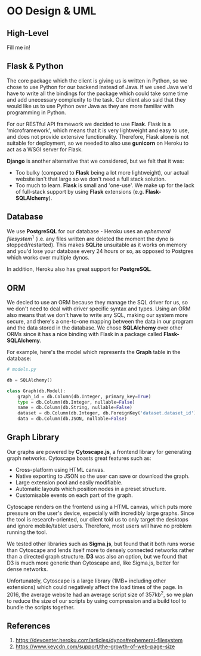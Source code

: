 # OO Design & UML

## High-Level

Fill me in!

## Flask & Python

The core package which the client is giving us is written in Python, so we chose to use Python for our backend instead of Java. If we used Java we'd have to write all the bindings for the package which could take some time and add unecessary complexity to the task. Our client also said that they would like us to use Python over Java as they are more familiar with programming in Python.

For our RESTful API framework we decided to use **Flask**. Flask is a 'microframework', which means that it is very lightweight and easy to use, and does not provide extensive functionality. Therefore, Flask alone is not suitable for deployment, so we needed to also use **gunicorn** on Heroku to act as a WSGI server for Flask.

**Django** is another alternative that we considered, but we felt that it was:

* Too bulky (compared to **Flask** being a lot more lightweight), our actual website isn't that large so we don't need a full stack solution.
* Too much to learn. **Flask** is small and 'one-use'. We make up for the lack of full-stack support by using **Flask** extensions (e.g. **Flask-SQLAlchemy**).

## Database

We use **PostgreSQL** for our database - Heroku uses an *ephemeral filesystem*<sup>1</sup> (i.e. any files written are deleted the moment the dyno is stopped/restarted). This makes **SQLite** unsuitable as it works on memory and you'd lose your database every 24 hours or so, as opposed to Postgres which works over multiple dynos.

In addition, Heroku also has great support for **PostgreSQL**.

## ORM

We decied to use an ORM because they manage the SQL driver for us, so we don't need to deal with driver specific syntax and types. Using an ORM also means that we don't have to write any SQL, making our system more secure, and there's a one-to-one mapping between the data in our program and the data stored in the database. We chose **SQLAlchemy** over other ORMs since it has a nice binding with Flask in a package called **Flask-SQLAlchemy**.

For example, here's the model which represents the **Graph** table in the database:
```python
# models.py

db = SQLAlchemy()

class Graph(db.Model):
    graph_id = db.Column(db.Integer, primary_key=True)
    type = db.Column(db.Integer, nullable=False)
    name = db.Column(db.String, nullable=False)
    dataset = db.Column(db.Integer, db.ForeignKey('dataset.dataset_id'))
    data = db.Column(db.JSON, nullable=False)
```

## Graph Library

Our graphs are powered by **Cytoscape.js**, a frontend library for generating graph networks. Cytoscape boasts great features such as:

* Cross-platform using HTML canvas.
* Native exporting to JSON so the user can save or download the graph.
* Large extension pool and easily modifiable.
* Automatic layouts which position nodes in a preset structure.
* Customisable events on each part of the graph.

Cytoscape renders on the frontend using a HTML canvas, which puts more pressure on the user's device, especially with incredibly large graphs. Since the tool is research-oriented, our client told us to only target the desktops and ignore mobile/tablet users. Therefore, most users will have no problem running the tool.

We tested other libraries such as **Sigma.js**, but found that it both runs worse than Cytoscape and lends itself more to densely connected networks rather than a directed graph structure. **D3** was also an option, but we found that D3 is much more generic than Cytoscape and, like Sigma.js, better for dense networks.

Unfortunately, Cytoscape is a large library (1MB+ including other extensions) which could negatively affect the load times of the page. In 2016, the average website had an average script size of 357kb<sup>2</sup>, so we plan to reduce the size of our scripts by using compression and a build tool to bundle the scripts together. 

## References
1. https://devcenter.heroku.com/articles/dynos#ephemeral-filesystem
2. https://www.keycdn.com/support/the-growth-of-web-page-size